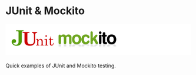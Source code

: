 # JUnit & Mockito
![Logos](img/github-logo.png)
<br>
<br>
Quick examples of JUnit and Mockito testing.
<br>
<br>